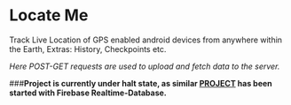 # Locate Me
Track Live Location of GPS enabled android devices from anywhere within the Earth, Extras: History, Checkpoints etc.

*Here POST-GET requests are used to upload and fetch data to the server.*

###**Project is currently under halt state, as similar [PROJECT](https://github.com/akash2099/Live-Tracker-App) has been started with Firebase Realtime-Database.**
